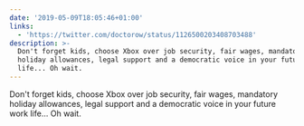 ```yaml
---
date: '2019-05-09T18:05:46+01:00'
links:
  - 'https://twitter.com/doctorow/status/1126500203408703488'
description: >-
  Don't forget kids, choose Xbox over job security, fair wages, mandatory
  holiday allowances, legal support and a democratic voice in your future work
  life... Oh wait.
---
```

Don't forget kids, choose Xbox over job security, fair wages, mandatory holiday allowances, legal support and a democratic voice in your future work life... Oh wait. 
